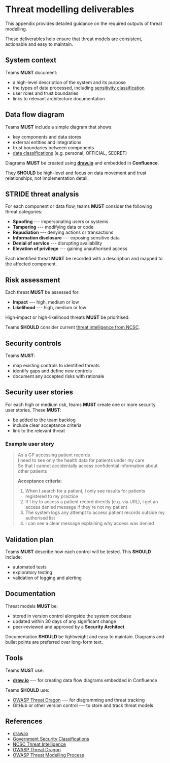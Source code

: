# Threat modelling deliverables

This appendix provides detailed guidance on the required outputs of threat modelling.

These deliverables help ensure that threat models are consistent, actionable and easy to maintain.

## System context

Teams **MUST** document:

- a high-level description of the system and its purpose
- the types of data processed, including [sensitivity classification][2]
- user roles and trust boundaries
- links to relevant architecture documentation

## Data flow diagram

Teams **MUST** include a simple diagram that shows:

- key components and data stores
- external entities and integrations
- trust boundaries between components
- [data classifications][2] (e.g. personal, OFFICIAL, SECRET)

Diagrams **MUST** be created using **[draw.io][1]** and embedded in **Confluence**.

They **SHOULD** be high-level and focus on data movement and trust relationships, not implementation detail.

## STRIDE threat analysis

For each component or data flow, teams **MUST** consider the following threat categories:

- **Spoofing** --- impersonating users or systems
- **Tampering** --- modifying data or code
- **Repudiation** --- denying actions or transactions
- **Information disclosure** --- exposing sensitive data
- **Denial of service** --- disrupting availability
- **Elevation of privilege** --- gaining unauthorised access

Each identified threat **MUST** be recorded with a description and mapped to the affected component.

## Risk assessment

Each threat **MUST** be assessed for:

- **Impact** --- high, medium or low
- **Likelihood** --- high, medium or low

High-impact or high-likelihood threats **MUST** be prioritised.

Teams **SHOULD** consider current [threat intelligence from NCSC][3].

## Security controls

Teams **MUST**:

- map existing controls to identified threats
- identify gaps and define new controls
- document any accepted risks with rationale

## Security user stories

For each high or medium risk, teams **MUST** create one or more security user stories. These **MUST**:

- be added to the team backlog
- include clear acceptance criteria
- link to the relevant threat

### Example user story

> As a GP accessing patient records  
> I need to see only the health data for patients under my care  
> So that I cannot accidentally access confidential information about other patients
>
> **Acceptance criteria**:
>
> 1. When I search for a patient, I only see results for patients registered to my practice
> 1. If I try to access a patient record directly (e.g. via URL), I get an access denied message if they're not my patient
> 1. The system logs any attempt to access patient records outside my authorised list
> 1. I can see a clear message explaining why access was denied

## Validation plan

Teams **MUST** describe how each control will be tested. This **SHOULD** include:

- automated tests
- exploratory testing
- validation of logging and alerting

## Documentation

Threat models **MUST** be:

- stored in version control alongside the system codebase
- updated within 30 days of any significant change
- peer-reviewed and approved by a **Security Architect**

Documentation **SHOULD** be lightweight and easy to maintain. Diagrams and bullet points are preferred over long-form text.

## Tools

Teams **MUST** use:

- **[draw.io][1]** --- for creating data flow diagrams embedded in Confluence

Teams **SHOULD** use:

- [OWASP Threat Dragon][4] --- for diagramming and threat tracking
- GitHub or other version control --- to store and track threat models

## References

- [draw.io][1]
- [Government Security Classifications][2]
- [NCSC Threat Intelligence][3]
- [OWASP Threat Dragon][4]
- [OWASP Threat Modelling Process][5]

[1]: https://www.drawio.com
[2]: https://www.gov.uk/government/publications/government-security-classifications
[3]: https://www.ncsc.gov.uk/collection/building-a-security-operations-centre/threat-intelligence
[4]: https://owasp.org/www-project-threat-dragon
[5]: https://owasp.org/www-community/Threat_Modeling_Process
